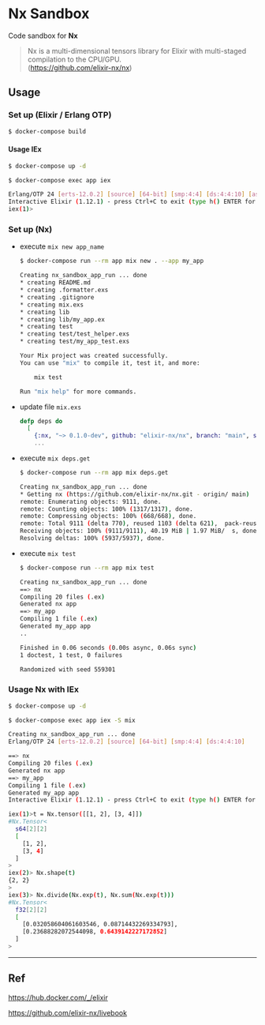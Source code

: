 # Nx Sandbox

Code sandbox for **Nx**

> Nx is a multi-dimensional tensors library for Elixir with multi-staged compilation to the CPU/GPU.  
> (https://github.com/elixir-nx/nx)

## Usage

### Set up (Elixir / Erlang OTP)

```sh
$ docker-compose build
```

#### **Usage** IEx

```sh
$ docker-compose up -d
```

```sh
$ docker-compose exec app iex

Erlang/OTP 24 [erts-12.0.2] [source] [64-bit] [smp:4:4] [ds:4:4:10] [async-threads:1] [jit]
Interactive Elixir (1.12.1) - press Ctrl+C to exit (type h() ENTER for help)
iex(1)>
```

### Set up (Nx)

- execute `mix new app_name`

  ```sh
  $ docker-compose run --rm app mix new . --app my_app

  Creating nx_sandbox_app_run ... done
  * creating README.md
  * creating .formatter.exs
  * creating .gitignore
  * creating mix.exs
  * creating lib
  * creating lib/my_app.ex
  * creating test
  * creating test/test_helper.exs
  * creating test/my_app_test.exs

  Your Mix project was created successfully.
  You can use "mix" to compile it, test it, and more:

      mix test

  Run "mix help" for more commands.
  ```

- update file `mix.exs`

  ```elixir
  defp deps do
    [
      {:nx, "~> 0.1.0-dev", github: "elixir-nx/nx", branch: "main", sparse: "nx"}  # --> add
      ...
  ```

- execute `mix deps.get`

  ```sh
  $ docker-compose run --rm app mix deps.get

  Creating nx_sandbox_app_run ... done
  * Getting nx (https://github.com/elixir-nx/nx.git - origin/ main)
  remote: Enumerating objects: 9111, done.
  remote: Counting objects: 100% (1317/1317), done.
  remote: Compressing objects: 100% (668/668), done.
  remote: Total 9111 (delta 770), reused 1103 (delta 621),  pack-reused 7794
  Receiving objects: 100% (9111/9111), 40.19 MiB | 1.97 MiB/  s, done.
  Resolving deltas: 100% (5937/5937), done.
  ```

- execute `mix test`

  ```sh
  $ docker-compose run --rm app mix test

  Creating nx_sandbox_app_run ... done
  ==> nx
  Compiling 20 files (.ex)
  Generated nx app
  ==> my_app
  Compiling 1 file (.ex)
  Generated my_app app
  ..

  Finished in 0.06 seconds (0.00s async, 0.06s sync)
  1 doctest, 1 test, 0 failures

  Randomized with seed 559301
  ```

### **Usage** Nx with IEx

```sh
$ docker-compose up -d

$ docker-compose exec app iex -S mix

Creating nx_sandbox_app_run ... done
Erlang/OTP 24 [erts-12.0.2] [source] [64-bit] [smp:4:4] [ds:4:4:10]   [async-threads:1] [jit]

==> nx
Compiling 20 files (.ex)
Generated nx app
==> my_app
Compiling 1 file (.ex)
Generated my_app app
Interactive Elixir (1.12.1) - press Ctrl+C to exit (type h() ENTER for help)

iex(1)>t = Nx.tensor([[1, 2], [3, 4]])
#Nx.Tensor<
  s64[2][2]
  [
    [1, 2],
    [3, 4]
  ]
>
iex(2)> Nx.shape(t)
{2, 2}
>
iex(3)> Nx.divide(Nx.exp(t), Nx.sum(Nx.exp(t)))
#Nx.Tensor<
  f32[2][2]
  [
    [0.032058604061603546, 0.08714432269334793],
    [0.23688282072544098, 0.6439142227172852]
  ]
>
```

---

## Ref

https://hub.docker.com/_/elixir

https://github.com/elixir-nx/livebook
